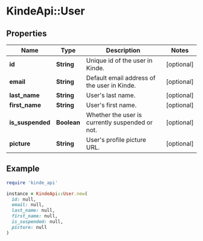 # KindeApi::User

## Properties

| Name | Type | Description | Notes |
| ---- | ---- | ----------- | ----- |
| **id** | **String** | Unique id of the user in Kinde. | [optional] |
| **email** | **String** | Default email address of the user in Kinde. | [optional] |
| **last_name** | **String** | User&#39;s last name. | [optional] |
| **first_name** | **String** | User&#39;s first name. | [optional] |
| **is_suspended** | **Boolean** | Whether the user is currently suspended or not. | [optional] |
| **picture** | **String** | User&#39;s profile picture URL. | [optional] |

## Example

```ruby
require 'kinde_api'

instance = KindeApi::User.new(
  id: null,
  email: null,
  last_name: null,
  first_name: null,
  is_suspended: null,
  picture: null
)
```

